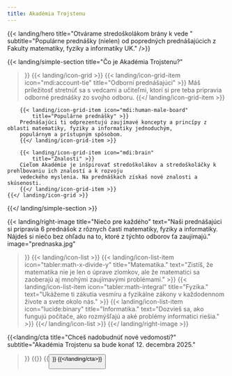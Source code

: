 ```yaml
---
title: Akadémia Trojstenu
---
```

{{< landing/hero
    title="Otvárame stredoškolákom brány k vede "
    subtitle="Populárne prednášky (nielen) od popredných prednášajúcich z Fakulty matematiky, fyziky a informatiky UK."
/>}}

{{< landing/simple-section
    title="Čo je Akadémia Trojstenu?"
>}}
    {{< landing/icon-grid >}}
        {{< landing/icon-grid-item icon="mdi:account-tie"
            title="Odborní prednášajúci" >}}
        Máš príležitosť stretnúť sa s vedcami a učiteľmi,
        ktorí si pre teba pripravia odborné prednášky zo svojho odboru.
        {{</ landing/icon-grid-item >}}

        {{< landing/icon-grid-item icon="mdi:human-male-board"
            title="Populárne prednášky" >}}
        Prednášajúci ti odprezentujú zaujímavé koncepty a princípy z oblasti matematiky, fyziky a informatiky jednoduchým,
        populárnym a prístupným spôsobom.
        {{</ landing/icon-grid-item >}}

        {{< landing/icon-grid-item icon="mdi:brain"
            title="Znalosti" >}}
        Cieľom Akadémie je inšpirovať stredoškolákov a stredoškoláčky k prehĺbovaniu ich znalostí a k rozvoju
        vedeckého myslenia. Na prednáškach získaš nové znalosti a skúsenosti.
        {{</ landing/icon-grid-item >}}
    {{</ landing/icon-grid >}}
{{</ landing/simple-section >}}

{{< landing/right-image
    title="Niečo pre každého"
    text="Naši prednášajúci si pripravia 6 prednášok z rôznych častí matematiky, fyziky a informatiky. Nájdeš si niečo bez ohľadu na to, ktoré z týchto odborov ťa zaujímajú."
    image="prednaska.jpg"
>}}
    {{< landing/icon-list >}}
        {{< landing/icon-list-item icon="tabler:math-x-divide-y"
            title="Matematika."
            text="Zistíš, že matematika nie je len o úprave zlomkov, ale že matematici sa zaoberajú aj mnohými zaujímavými problémami." >}}
        {{< landing/icon-list-item icon="tabler:math-integral"
            title="Fyzika."
            text="Ukážeme ti zákutia vesmíru a fyzikálne zákony v každodennom živote a svete okolo nás." >}}
        {{< landing/icon-list-item icon="lucide:binary"
            title="Informatika."
            text="Dozvieš sa, ako fungujú počítače, ako rozmýšľajú a aké problémy informatici riešia." >}}
    {{</ landing/icon-list >}}
{{</ landing/right-image >}}

{{<landing/cta
    title="Chceš nadobudnúť nové vedomosti?"
    subtitle="Akadémia Trojstenu sa bude konať 12. decembra 2025."
>}}
    {{<link-button text="Program Akadémie" url="/program/">}}
    {{<button text="Prihláška" url="/prihlaska/" icon-right="mdi:arrow-right">}}
{{</landing/cta>}}
